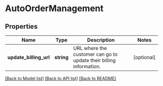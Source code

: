 # AutoOrderManagement

## Properties
Name | Type | Description | Notes
------------ | ------------- | ------------- | -------------
**update_billing_url** | **string** | URL where the customer can go to update their billing information. | [optional] 

[[Back to Model list]](../README.md#documentation-for-models) [[Back to API list]](../README.md#documentation-for-api-endpoints) [[Back to README]](../README.md)


